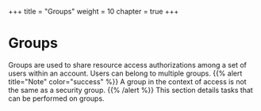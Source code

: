 +++
title = "Groups"
weight = 10
chapter = true
+++


# Groups
Groups are used to share resource access authorizations among a set of users within an account. Users can belong to multiple groups.
{{% alert title="Note" color="success" %}}
A group in the context of access is not the same as a security group. 
{{% /alert %}}
This section details tasks that can be performed on groups. 




